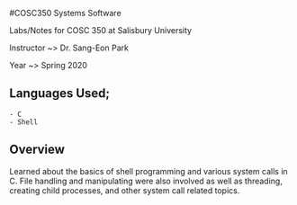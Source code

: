 #COSC350 Systems Software

Labs/Notes for COSC 350 at Salisbury University

Instructor ~> Dr. Sang-Eon Park

Year ~> Spring 2020

## Languages Used;

	- C
	- Shell

## Overview

Learned about the basics of shell programming and various system calls in C.  File handling and manipulating were also involved as well as threading, creating child processes, and other system call related topics.
